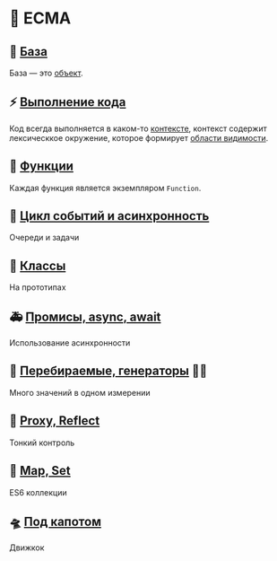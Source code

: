 # 🐸 ECMA
## 💎 [База](./1-base.md)
База — это [объект](./1-base#объект).
## ⚡️ [Выполнение кода](./2-execution)
Код всегда выполняется в каком-то [контексте](./2-execution#🏞%EF%B8%8F-контекст-выполнения), контекст содержит лексическкое окружение, которое формирует [области видимости](./2-execution#👁%EF%B8%8F‍🗨%EF%B8%8F-области-видимости).
## 🦾 [Функции](./3-functions)
Каждая функция является экземпляром `Function`.
## 🎪 [Цикл событий и асинхронность](./4-async-event-loop)
Очереди и задачи
## 👾 [Классы](./5-classes)
На прототипах
## 🚑️ [Промисы, async, await](./6-promises)
Использование асинхронности
## 🍡 [Перебираемые, генераторы](./7-iteration) 🧞‍♂️
Много значений в одном измерении
## 🥤 [Proxy, Reflect](./8-metaprogramming)
Тонкий контроль
## 🧭 [Map, Set](./9-map-set)
ES6 коллекции
## 🛸 [Под капотом](./10-engine)
Движкок
